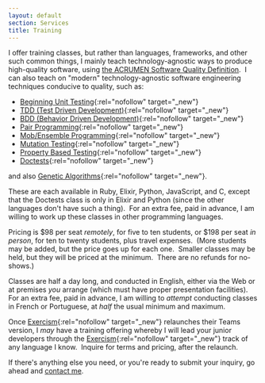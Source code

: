 ```yaml
---
layout: default
section: Services
title: Training
---
```


I offer training classes,
but rather than languages, frameworks, and
other such common things,
I mainly teach
technology-agnostic
ways to produce high-quality software,
using
[the <span class="acrumen">ACRUMEN</span> Software Quality Definition](acrumen).&nbsp;
I can also teach on
"modern"
technology-agnostic
software engineering techniques
conducive to quality,
such as:

- [Beginning Unit Testing](https://en.wikipedia.org/wiki/Unit_testing){:rel="nofollow" target="_new"}
- [TDD (Test Driven Development)](https://en.wikipedia.org/wiki/Test-driven_development){:rel="nofollow" target="_new"}
- [BDD (Behavior Driven Development)](https://en.wikipedia.org/wiki/Behavior-driven_development){:rel="nofollow" target="_new"}
- [Pair Programming](https://en.wikipedia.org/wiki/Pair_programming){:rel="nofollow" target="_new"}
- [Mob/Ensemble Programming](https://en.wikipedia.org/wiki/Mob_programming){:rel="nofollow" target="_new"}
- [Mutation Testing](https://en.wikipedia.org/wiki/Mutation_testing){:rel="nofollow" target="_new"}
- [Property Based Testing](https://techbeacon.com/app-dev-testing/how-make-your-code-bulletproof-property-testing){:rel="nofollow" target="_new"}
- [Doctests](https://en.wikipedia.org/wiki/Doctest){:rel="nofollow" target="_new"}

and also
[Genetic Algorithms](https://en.wikipedia.org/wiki/Genetic_algorithm){:rel="nofollow" target="_new"}.

These are each available in
Ruby, Elixir, Python, JavaScript, and C,
except that
the Doctests class is only in Elixir and Python
(since the other languages don't have such a thing).&nbsp;
For an extra fee,
paid in advance,
I am willing to
work up these classes
in other programming languages.

Pricing is
$98 per seat _remotely_,
for five to ten students,
or $198 per seat _in person_,
for ten to twenty students,
plus travel expenses.&nbsp;
(More students may be added,
but the price goes up for each one.&nbsp;
Smaller classes may be held,
but they will be priced at the minimum.&nbsp;
There are no refunds for no-shows.)

Classes are half a day long,
and conducted in English,
either via the Web or
at premises _you_ arrange
(which must have proper presentation facilities).&nbsp;
For an extra fee, paid in advance,
I am willing to _attempt_
conducting classes
in French or Portuguese,
at _half_ the usual minimum and maximum.

<!--
Discounts are available if you want
multiple classes on the same day,
full-day classes
(which you'll have to give me time to create),
or multiple consecutive full days.
-->

Once [Exercism](https://exercism.org/){:rel="nofollow" target="_new"}
relaunches their Teams version,
I _may_ have a training offering
whereby I will
lead your junior developers through the
[Exercism](https://exercism.org/){:rel="nofollow" target="_new"}
track of any language I know.&nbsp;
Inquire for terms and pricing, after the relaunch.

If there's anything else you need,
or you're ready to submit your inquiry,
go ahead and
[contact me](contact).
